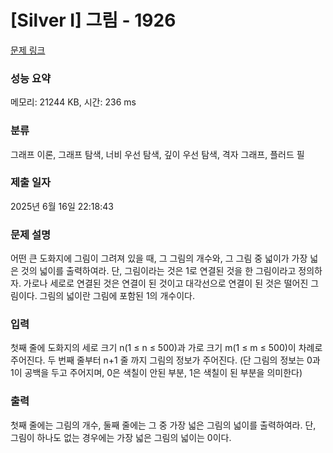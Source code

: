 # [Silver I] 그림 - 1926 

[문제 링크](https://www.acmicpc.net/problem/1926) 

### 성능 요약

메모리: 21244 KB, 시간: 236 ms

### 분류

그래프 이론, 그래프 탐색, 너비 우선 탐색, 깊이 우선 탐색, 격자 그래프, 플러드 필

### 제출 일자

2025년 6월 16일 22:18:43

### 문제 설명

<p>어떤 큰 도화지에 그림이 그려져 있을 때, 그 그림의 개수와, 그 그림 중 넓이가 가장 넓은 것의 넓이를 출력하여라. 단, 그림이라는 것은 1로 연결된 것을 한 그림이라고 정의하자. 가로나 세로로 연결된 것은 연결이 된 것이고 대각선으로 연결이 된 것은 떨어진 그림이다. 그림의 넓이란 그림에 포함된 1의 개수이다.</p>

### 입력 

 <p>첫째 줄에 도화지의 세로 크기 n(1 ≤ n ≤ 500)과 가로 크기 m(1 ≤ m ≤ 500)이 차례로 주어진다. 두 번째 줄부터 n+1 줄 까지 그림의 정보가 주어진다. (단 그림의 정보는 0과 1이 공백을 두고 주어지며, 0은 색칠이 안된 부분, 1은 색칠이 된 부분을 의미한다)</p>

### 출력 

 <p>첫째 줄에는 그림의 개수, 둘째 줄에는 그 중 가장 넓은 그림의 넓이를 출력하여라. 단, 그림이 하나도 없는 경우에는 가장 넓은 그림의 넓이는 0이다.</p>

